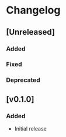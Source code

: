 # Changelog
## [Unreleased]

### Added

### Fixed

### Deprecated 

## [v0.1.0]

### Added

- Initial release
